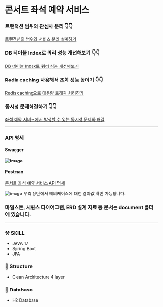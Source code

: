 # 콘서트 좌석 예약 서비스

### 트랜잭션 범위와 관심사 분리 👇👇
[트랜잭션의 범위와 서비스 분리 설계하기](https://velog.io/@saebak/MSA%EC%84%9C%EB%B9%84%EC%8A%A4%EB%B6%84%EB%A6%AC)

### DB 테이블 Index로 쿼리 성능 개선해보기 👇👇
[DB 테이블 Index로 쿼리 성능 개선해보기](https://velog.io/@saebak/DB%EC%BF%BC%EB%A6%AC%EC%84%B1%EB%8A%A5%EA%B0%9C%EC%84%A0)

### Redis caching 사용해서 조회 성능 높이기 👇👇
[Redis caching으로 대용량 트래픽 처리하기](https://velog.io/@saebak/Redis-cache%EB%A1%9C-%ED%8A%B8%EB%9E%98%ED%94%BD-%EC%B2%98%EB%A6%AC%ED%95%98%EA%B8%B0)

### 동시성 문제해결하기 👇👇
[좌석 예약 서비스에서 발생할 수 있는 동시성 문제와 해결](https://velog.io/@saebak/%EB%8F%99%EC%8B%9C%EC%84%B1%EB%AC%B8%EC%A0%9C%ED%95%B4%EA%B2%B0%ED%95%98%EA%B8%B0)

--------------------------------
### API 명세
#### Swagger
**![image](https://github.com/saebak/hhplus-concert-reservation-service/assets/45276842/9a2675d0-fe92-46c1-9278-df729ca051a7)**

#### Postman
[콘서트 좌석 예약 서비스 API 명세](https://documenter.getpostman.com/view/10735453/2sA3dxFCGb)

![image](https://github.com/saebak/hhplus-concert-reservation-service/assets/45276842/90d9fc47-8432-4da3-8e5e-1f1c18330251)
우측 상단에서 예외케이스에 대한 결과값 확인 가능합니다.

### 마일스톤, 시퀀스 다이어그램, ERD 설계 자료 등 문서는 document 폴더에 있습니다.

--------------------------------    
### ⚒️ SKILL

 * JAVA 17
 * Spring Boot
 * JPA
 
### 🛝 Structure

 * Clean Architecture 4 layer

### 📄 Database

 * H2 Database 
